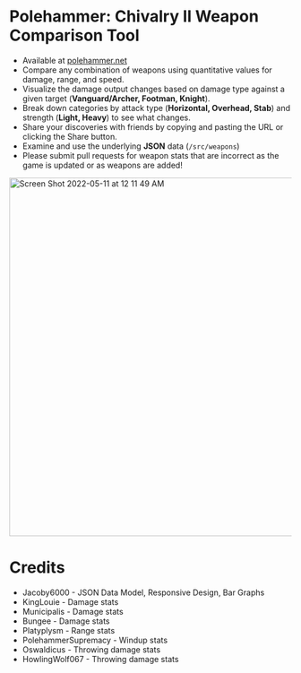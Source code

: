 # Polehammer: Chivalry II Weapon Comparison Tool

* Available at [polehammer.net](polehammer.net)
* Compare any combination of weapons using quantitative values for damage, range, and speed.
* Visualize the damage output changes based on damage type against a given target (**Vanguard/Archer, Footman, Knight**).
* Break down categories by attack type (**Horizontal, Overhead, Stab**) and strength (**Light, Heavy**) to see what changes.
* Share your discoveries with friends by copying and pasting the URL or clicking the Share button.
* Examine and use the underlying **JSON** data (`/src/weapons`)
* Please submit pull requests for weapon stats that are incorrect as the game is updated or as weapons are added!

<img width="640" alt="Screen Shot 2022-05-11 at 12 11 49 AM" src="https://user-images.githubusercontent.com/1251092/167790496-d3ca93d4-8e6a-4a89-8374-3d1c5e0ceda9.png">

# Credits

* Jacoby6000 - JSON Data Model, Responsive Design, Bar Graphs
* KingLouie - Damage stats
* Municipalis - Damage stats
* Bungee - Damage stats
* Platyplysm - Range stats
* PolehammerSupremacy - Windup stats
* Oswaldicus - Throwing damage stats
* HowlingWolf067 - Throwing damage stats
